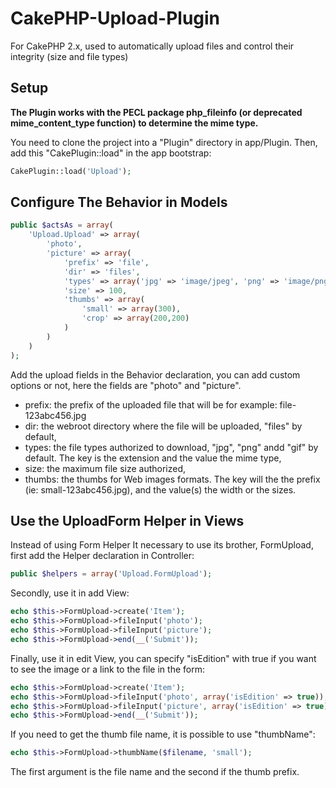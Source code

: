 CakePHP-Upload-Plugin
=====================

For CakePHP 2.x, used to automatically upload files and control their integrity (size and file types)

Setup
-----

__The Plugin works with the PECL package php_fileinfo (or deprecated mime_content_type function) to determine the mime type.__

You need to clone the project into a "Plugin" directory in app/Plugin.
Then, add this "CakePlugin::load" in the app bootstrap:
```php
CakePlugin::load('Upload');
```

Configure The Behavior in Models
--------------------------------
```php
public $actsAs = array(
    'Upload.Upload' => array(
        'photo',
        'picture' => array(
            'prefix' => 'file',
            'dir' => 'files',
            'types' => array('jpg' => 'image/jpeg', 'png' => 'image/png', 'gif' => 'image/gif'),
            'size' => 100,
            'thumbs' => array(
                'small' => array(300),
                'crop' => array(200,200)
            )
        )
    )
);
```

Add the upload fields in the Behavior declaration, you can add custom options or not, here the fields are "photo" and "picture".

- prefix: the prefix of the uploaded file that will be for example: file-123abc456.jpg
- dir: the webroot directory where the file will be uploaded, "files" by default,
- types: the file types authorized to download, "jpg", "png" andd "gif" by default. The key is the extension and the value the mime type,
- size: the maximum file size authorized,
- thumbs: the thumbs for Web images formats. The key will the the prefix (ie: small-123abc456.jpg), and the value(s) the width or the sizes.

Use the UploadForm Helper in Views
----------------------------------

Instead of using Form Helper It necessary to use its brother, FormUpload, first add the Helper declaration in Controller:
```php
public $helpers = array('Upload.FormUpload');
```

Secondly, use it in add View:
```php
echo $this->FormUpload->create('Item');
echo $this->FormUpload->fileInput('photo');
echo $this->FormUpload->fileInput('picture');
echo $this->FormUpload->end(__('Submit'));
```

Finally, use it in edit View, you can specify "isEdition" with true if you want to see the image or a link to the file in the form:
```php
echo $this->FormUpload->create('Item');
echo $this->FormUpload->fileInput('photo', array('isEdition' => true));
echo $this->FormUpload->fileInput('picture', array('isEdition' => true));
echo $this->FormUpload->end(__('Submit'));
```

If you need to get the thumb file name, it is possible to use "thumbName":
```php
echo $this->FormUpload->thumbName($filename, 'small');
```
The first argument is the file name and the second if the thumb prefix.
